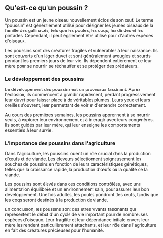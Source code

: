 ## Qu'est-ce qu'un poussin ?

Un poussin est un jeune oiseau nouvellement éclos de son œuf. Le terme "poussin" est généralement utilisé pour désigner les jeunes oiseaux de la famille des gallinacés, tels que les poules, les coqs, les dindes et les pintades. Cependant, il peut également être utilisé pour d'autres espèces d'oiseaux.

Les poussins sont des créatures fragiles et vulnérables à leur naissance. Ils sont couverts d'un léger duvet et sont généralement aveugles et sourds pendant les premiers jours de leur vie. Ils dépendent entièrement de leur mère pour se nourrir, se réchauffer et se protéger des prédateurs.

### Le développement des poussins

Le développement des poussins est un processus fascinant. Après l'éclosion, ils commencent à grandir rapidement, perdant progressivement leur duvet pour laisser place à de véritables plumes. Leurs yeux et leurs oreilles s'ouvrent, leur permettant de voir et d'entendre correctement.

Au cours des premières semaines, les poussins apprennent à se nourrir seuls, à explorer leur environnement et à interagir avec leurs congénères. Ils sont guidés par leur mère, qui leur enseigne les comportements essentiels à leur survie.

### L'importance des poussins dans l'agriculture

Dans l'agriculture, les poussins jouent un rôle crucial dans la production d'œufs et de viande. Les éleveurs sélectionnent soigneusement les souches de poussins en fonction de leurs caractéristiques génétiques, telles que la croissance rapide, la production d'œufs ou la qualité de la viande.

Les poussins sont élevés dans des conditions contrôlées, avec une alimentation équilibrée et un environnement sain, pour assurer leur bon développement. Une fois adultes, les poules pondront des œufs, tandis que les coqs seront destinés à la production de viande.

En conclusion, les poussins sont des êtres vivants fascinants qui représentent le début d'un cycle de vie important pour de nombreuses espèces d'oiseaux. Leur fragilité et leur dépendance initiale envers leur mère les rendent particulièrement attachants, et leur rôle dans l'agriculture en fait des créatures précieuses pour l'humanité.